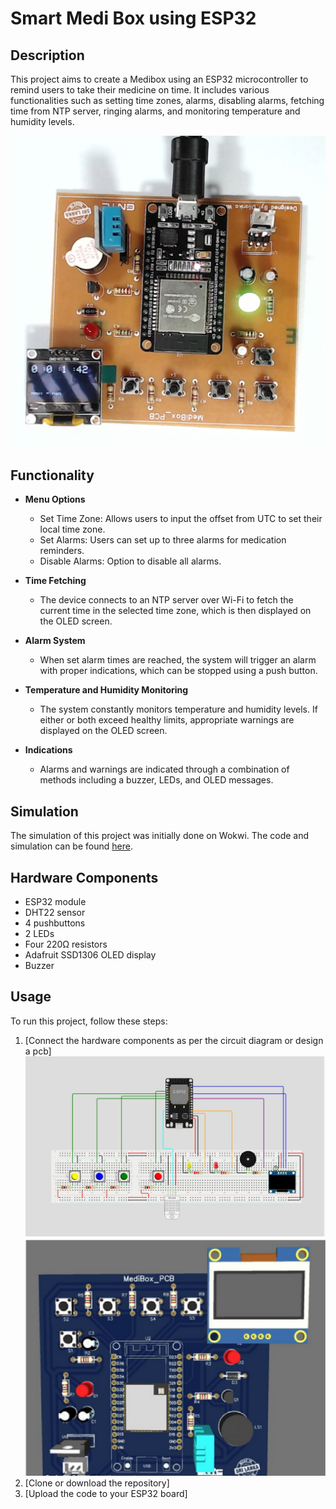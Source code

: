 # Smart Medi Box using ESP32

## Description

This project aims to create a Medibox using an ESP32 microcontroller to remind users to take their medicine on time. It includes various functionalities such as setting time zones, alarms, disabling alarms, fetching time from NTP server, ringing alarms, and monitoring temperature and humidity levels.

<img src="product.jpg" alt="Final_Product" width="600"/>

## Functionality

- **Menu Options**
    - Set Time Zone: Allows users to input the offset from UTC to set their local time zone.
    - Set Alarms: Users can set up to three alarms for medication reminders.
    - Disable Alarms: Option to disable all alarms.

- **Time Fetching**
    - The device connects to an NTP server over Wi-Fi to fetch the current time in the selected time zone, which is then displayed on the OLED screen.

- **Alarm System**
    - When set alarm times are reached, the system will trigger an alarm with proper indications, which can be stopped using a push button.

- **Temperature and Humidity Monitoring**
    - The system constantly monitors temperature and humidity levels. If either or both exceed healthy limits, appropriate warnings are displayed on the OLED screen.

- **Indications**
    - Alarms and warnings are indicated through a combination of methods including a buzzer, LEDs, and OLED messages.

## Simulation

The simulation of this project was initially done on Wokwi. The code and simulation can be found [here](https://wokwi.com/projects/363553867401608193).

## Hardware Components

- ESP32 module
- DHT22 sensor
- 4 pushbuttons
- 2 LEDs
- Four 220Ω resistors
- Adafruit SSD1306 OLED display
- Buzzer

## Usage

To run this project, follow these steps:

1. [Connect the hardware components as per the circuit diagram or design a pcb]
   <img src="circuit_diagram.jpg" alt="Medibox_Image" width="700"/>
   <img src="pcb_design.jpg" alt="PCB _3d_view" width="500"/>
3. [Clone or download the repository]
4. [Upload the code to your ESP32 board]


